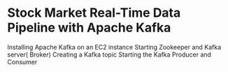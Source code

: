 # Stock Market Real-Time Data Pipeline with Apache Kafka
Installing Apache Kafka on an EC2 instance
Starting Zookeeper and Kafka server( Broker)
Creating a Kafka topic
Starting the Kafka Producer and Consumer

